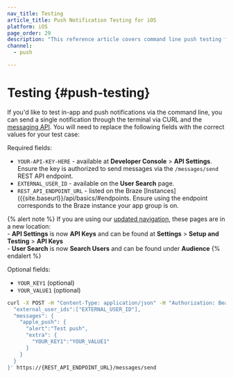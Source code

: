 ```yaml
---
nav_title: Testing
article_title: Push Notification Testing for iOS
platform: iOS
page_order: 29
description: "This reference article covers command line push testing for your iOS push notifications."
channel:
  - push

---
```


# Testing {#push-testing}

If you'd like to test in-app and push notifications via the command line, you can send a single notification through the terminal via CURL and the [messaging API][29]. You will need to replace the following fields with the correct values for your test case:

Required fields:

- `YOUR-API-KEY-HERE` - available at **Developer Console** > **API Settings**. Ensure the key is authorized to send messages via the `/messages/send` REST API endpoint. 
- `EXTERNAL_USER_ID` - available on the **User Search** page.
- `REST_API_ENDPOINT_URL` - listed on the Braze [Instances]({{site.baseurl}}/api/basics/#endpoints. Ensure using the endpoint corresponds to the Braze instance your app group is on.

{% alert note %}
If you are using our [updated navigation]({{site.baseurl}}/navigation), these pages are in a new location: <br>- **API Settings** is now **API Keys** and can be found at **Settings** > **Setup and Testing** > **API Keys** <br>- **User Search** is now **Search Users** and can be found under **Audience**
{% endalert %}

Optional fields:
- `YOUR_KEY1` (optional)
- `YOUR_VALUE1` (optional)

```bash
curl -X POST -H "Content-Type: application/json" -H "Authorization: Bearer YOUR-API-KEY-HERE" -d '{
  "external_user_ids":["EXTERNAL_USER_ID"],
  "messages": {
    "apple_push": {
      "alert":"Test push",
      "extra": {
        "YOUR_KEY1":"YOUR_VALUE1"
      }
    }
  }
}' https://{REST_API_ENDPOINT_URL}/messages/send 
```
[29]: {{site.baseurl}}/api/endpoints/messaging/
[32]: {{site.baseurl}}/developer_guide/platform_integration_guides/swift/analytics/setting_user_ids/#assigning-a-user-id
[66]: {{site.baseurl}}/api/endpoints/messaging/send_messages/post_send_messages/
